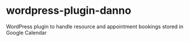 # wordpress-plugin-danno
WordPress plugin to handle resource and appointment bookings stored in Google Calendar
